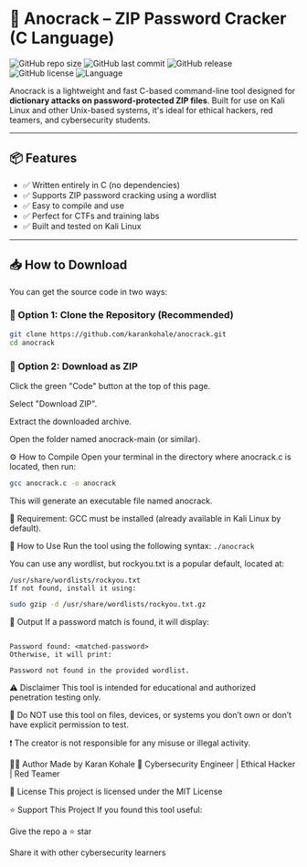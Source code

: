 # 🔐 Anocrack – ZIP Password Cracker (C Language)

![GitHub repo size](https://img.shields.io/github/repo-size/karankohale/anocrack)
![GitHub last commit](https://img.shields.io/github/last-commit/karankohale/anocrack)
![GitHub release](https://img.shields.io/github/v/release/karankohale/anocrack)
![GitHub license](https://img.shields.io/github/license/karankohale/anocrack)
![Language](https://img.shields.io/badge/language-C-blue)

Anocrack is a lightweight and fast C-based command-line tool designed for **dictionary attacks on password-protected ZIP files**. Built for use on Kali Linux and other Unix-based systems, it's ideal for ethical hackers, red teamers, and cybersecurity students.

---

## 📦 Features

- ✅ Written entirely in C (no dependencies)
- ✅ Supports ZIP password cracking using a wordlist
- ✅ Easy to compile and use
- ✅ Perfect for CTFs and training labs
- ✅ Built and tested on Kali Linux

---

## 📥 How to Download

You can get the source code in two ways:

### 🔹 Option 1: Clone the Repository (Recommended)

```bash
git clone https://github.com/karankohale/anocrack.git
cd anocrack
```

### 🔹 Option 2: Download as ZIP
Click the green "Code" button at the top of this page.

Select "Download ZIP".

Extract the downloaded archive.

Open the folder named anocrack-main (or similar).

⚙️ How to Compile
Open your terminal in the directory where anocrack.c is located, then run:

```bash
gcc anocrack.c -o anocrack
```
This will generate an executable file named anocrack.

🔧 Requirement: GCC must be installed (already available in Kali Linux by default).

🚀 How to Use
Run the tool using the following syntax:
```./anocrack```

You can use any wordlist, but rockyou.txt is a popular default, located at:
```
/usr/share/wordlists/rockyou.txt
If not found, install it using:
```

```bash
sudo gzip -d /usr/share/wordlists/rockyou.txt.gz
```
📌 Output
If a password match is found, it will display:
```

Password found: <matched-password>
Otherwise, it will print:
```
```
Password not found in the provided wordlist.
```
⚠️ Disclaimer
This tool is intended for educational and authorized penetration testing only.

🚫 Do NOT use this tool on files, devices, or systems you don’t own or don’t have explicit permission to test.

❗ The creator is not responsible for any misuse or illegal activity.

👨‍💻 Author
Made by Karan Kohale
🎯 Cybersecurity Engineer | Ethical Hacker | Red Teamer

🪪 License
This project is licensed under the MIT License

⭐ Support This Project
If you found this tool useful:

Give the repo a ⭐ star

Share it with other cybersecurity learners
